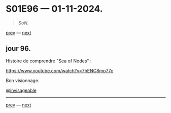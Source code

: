 # S01E96 — 01-11-2024.

> *SoN.*

[prev](S01E95-31-10-2024.md) — [next](S01E97-02-11-2024.md)     

## jour 96.

Histoire de comprendre "Sea of Nodes" :

https://www.youtube.com/watch?v=7hENC8mp77c

Bon visionnage.

[@invisageable](https://twitter.com/invisageable)   

---

[prev](S01E95-31-10-2024.md) — [next](S01E97-02-11-2024.md)   

